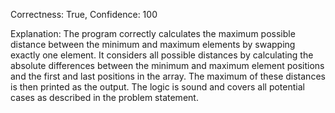 Correctness: True, Confidence: 100

Explanation: The program correctly calculates the maximum possible distance between the minimum and maximum elements by swapping exactly one element. It considers all possible distances by calculating the absolute differences between the minimum and maximum element positions and the first and last positions in the array. The maximum of these distances is then printed as the output. The logic is sound and covers all potential cases as described in the problem statement.